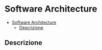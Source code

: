 # Software Architecture

- [Software Architecture](#software-architecture)
  - [Descrizione](#descrizione)

## Descrizione
